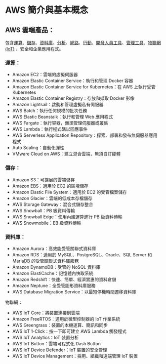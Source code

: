 # AWS 簡介與基本概念

## AWS 雲端產品：

包含[運算](https://aws.amazon.com/tw/products/compute/)、[儲存](https://aws.amazon.com/tw/products/storage/)、[資料庫](https://aws.amazon.com/tw/products/databases/)、[分析](https://aws.amazon.com/tw/products/analytics/)、[網路](https://aws.amazon.com/tw/products/networking/)、[行動](https://aws.amazon.com/tw/mobile/)、[開發人員工具](https://aws.amazon.com/tw/products/developer-tools/)、[管理工具](https://aws.amazon.com/tw/products/management/)、[物聯網 \(IoT\)](https://aws.amazon.com/tw/iot/) 、安全和企業應用程式。

### 運算：

* Amazon EC2：雲端的虛擬伺服器
* Amazon Elastic Container Service：執行和管理 Docker 容器
* Amazon Elastic Container Service for Kubernetes：在 AWS 上執行受管 Kubernetes
* Amazon Elastic Container Registry：存放和擷取 Docker 影像
* Amazon Lightsail：啟動和管理虛擬私有伺服器
* AWS Batch：執行任何規模的批次任務
* AWS Elastic Beanstalk：執行和管理 Web 應用程式
* AWS Fargate：執行容器，無須管理伺服器或叢集
* AWS Lambda：執行程式碼以回應事件
* AWS Serverless Application Repository：探索、部署和發布無伺服器應用程式
* Auto Scaling：自動化彈性
* VMware Cloud on AWS：建立混合雲端，無須自訂硬體

### 儲存：

* Amazon S3：可擴展的雲端儲存
* Amazon EBS：適用於 EC2 的區塊儲存
* Amazon Elastic File System：適用於 EC2 的受管檔案儲存
* Amazon Glacier：雲端的低成本存檔儲存
* AWS Storage Gateway：混合式儲存整合
* AWS Snowball：PB 級資料傳輸
* AWS Snowball Edge：使用內建運算進行 PB 級資料傳輸
* AWS Snowmobile：EB 級資料傳輸

### 資料庫：

* Amazon Aurora：高效能受管關聯式資料庫
* Amazon RDS：適用於 MySQL、PostgreSQL、Oracle、SQL Server 和 MariaDB 的受管關聯式資料庫服務
* Amazon DynamoDB：受管的 NoSQL 資料庫
* Amazon ElastiCache：記憶體內快取系統
* Amazon Redshift：快速、簡單、經濟實惠的資料倉儲
* Amazon Neptune：全受管圖形資料庫服務
* AWS Database Migration Service：以最短停機時間遷移資料庫

物聯網：

* AWS IoT Core：將裝置連接到雲端
* Amazon FreeRTOS：適用於微型控制器的 IoT 作業系統
* AWS Greengrass：裝置的本機運算、簡訊和同步
* AWS IoT 1-Click：按一下即可建立 AWS Lambda 觸發程式
* AWS IoT Analytics：IoT 裝置分析
* AWS IoT Button：雲端可程式化 Dash Button
* AWS IoT Device Defender：IoT 裝置的安全管理
* AWS IoT Device Management：採用、組織和遠端管理 IoT 裝置





